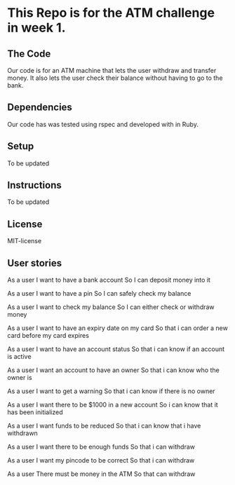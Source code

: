 # This Repo is for the ATM challenge in week 1.

## The Code

Our code is for an ATM machine that lets the user withdraw and transfer money. It also lets the user check their balance without having to go to the bank.

## Dependencies

Our code has was tested using rspec and developed with in Ruby.

## Setup

To be updated

## Instructions

To be updated

## License

MIT-license

## User stories

As a user 
I want to have a bank account
So I can deposit money into it

As a user
I want to have a pin
So I can safely check my balance

As a user
I want to check my balance
So I can either check or withdraw money

As a user
I want to have an expiry date on my card
So that i can order a new card before my card expires

As a user 
I want to have an account status
So that i can know if an account is active

As a user
I want an account to have an owner
So that i can know who the owner is

As a user
I want to get a warning
So that i can know if there is no owner

 As a user 
 I want there to be $1000 in a new account
 So i can know that it has been initialized
 
 As a user
 I want funds to be reduced
 So that i can know that i have withdrawn

 As a user
 I want there to be enough funds
 So that i can withdraw

 As a user
 I want my pincode to be correct
 So that i can withdraw

 As a user
 There must be money in the ATM
 So that can withdraw